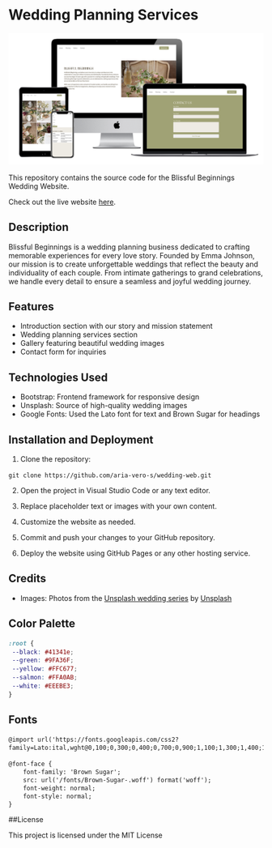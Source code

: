 # Wedding Planning Services

![Mockup](mockup.png)

This repository contains the source code for the Blissful Beginnings Wedding Website.

Check out the live website [here](https://aria-vero-s.github.io/wedding/).

## Description

Blissful Beginnings is a wedding planning business dedicated to crafting memorable experiences for every love story. Founded by Emma Johnson, our mission is to create unforgettable weddings that reflect the beauty and individuality of each couple. From intimate gatherings to grand celebrations, we handle every detail to ensure a seamless and joyful wedding journey.

## Features

- Introduction section with our story and mission statement
- Wedding planning services section
- Gallery featuring beautiful wedding images
- Contact form for inquiries

## Technologies Used

- Bootstrap: Frontend framework for responsive design
- Unsplash: Source of high-quality wedding images
- Google Fonts: Used the Lato font for text and Brown Sugar for headings

## Installation and Deployment

1. Clone the repository:

`git clone https://github.com/aria-vero-s/wedding-web.git`

2. Open the project in Visual Studio Code or any text editor.

3. Replace placeholder text or images with your own content.

4. Customize the website as needed.

5. Commit and push your changes to your GitHub repository.

6. Deploy the website using GitHub Pages or any other hosting service.

## Credits

- Images: Photos from the [Unsplash wedding series](https://unsplash.com/fr/photos/un-gateau-pose-sur-une-assiette-a-gateau-blanche-zmK9JRP02Z4) by [Unsplash](https://unsplash.com/)

## Color Palette

```css
:root {
 --black: #41341e;
 --green: #9FA36F;
 --yellow: #FFC677;
 --salmon: #FFA0AB;
 --white: #EEEBE3;
}
```

## Fonts
```
@import url('https://fonts.googleapis.com/css2?family=Lato:ital,wght@0,100;0,300;0,400;0,700;0,900;1,100;1,300;1,400;1,700;1,900&display=swap');

@font-face {
    font-family: 'Brown Sugar';
    src: url('/fonts/Brown-Sugar-.woff') format('woff');
    font-weight: normal;
    font-style: normal;
}
```

##License

This project is licensed under the MIT License
